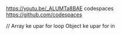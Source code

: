 https://youtu.be/_ALUMTa8BAE
codespaces
https://github.com/codespaces

// 
Array ke upar for loop 
Object ke upar for in 